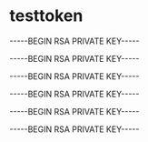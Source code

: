 # testtoken

-----BEGIN RSA PRIVATE KEY-----


-----BEGIN RSA PRIVATE KEY-----


-----BEGIN RSA PRIVATE KEY-----



-----BEGIN RSA PRIVATE KEY-----

-----BEGIN RSA PRIVATE KEY-----


-----BEGIN RSA PRIVATE KEY-----
